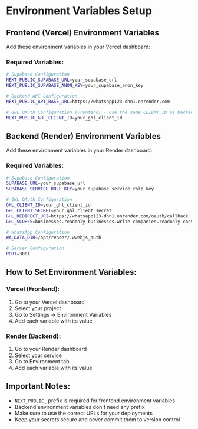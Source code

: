 # Environment Variables Setup

## Frontend (Vercel) Environment Variables

Add these environment variables in your Vercel dashboard:

### Required Variables:

```bash
# Supabase Configuration
NEXT_PUBLIC_SUPABASE_URL=your_supabase_url
NEXT_PUBLIC_SUPABASE_ANON_KEY=your_supabase_anon_key

# Backend API Configuration
NEXT_PUBLIC_API_BASE_URL=https://whatsapp123-dhn1.onrender.com

# GHL OAuth Configuration (Frontend) - Use the same CLIENT_ID as backend
NEXT_PUBLIC_GHL_CLIENT_ID=your_ghl_client_id
```

## Backend (Render) Environment Variables

Add these environment variables in your Render dashboard:

### Required Variables:

```bash
# Supabase Configuration
SUPABASE_URL=your_supabase_url
SUPABASE_SERVICE_ROLE_KEY=your_supabase_service_role_key

# GHL OAuth Configuration
GHL_CLIENT_ID=your_ghl_client_id
GHL_CLIENT_SECRET=your_ghl_client_secret
GHL_REDIRECT_URI=https://whatsapp123-dhn1.onrender.com/oauth/callback
GHL_SCOPES=businesses.readonly businesses.write companies.readonly conversations.readonly conversations.write contacts.readonly contacts.write

# WhatsApp Configuration
WA_DATA_DIR=/opt/render/.wwebjs_auth

# Server Configuration
PORT=3001
```

## How to Set Environment Variables:

### Vercel (Frontend):
1. Go to your Vercel dashboard
2. Select your project
3. Go to Settings → Environment Variables
4. Add each variable with its value

### Render (Backend):
1. Go to your Render dashboard
2. Select your service
3. Go to Environment tab
4. Add each variable with its value

## Important Notes:

- `NEXT_PUBLIC_` prefix is required for frontend environment variables
- Backend environment variables don't need any prefix
- Make sure to use the correct URLs for your deployments
- Keep your secrets secure and never commit them to version control
